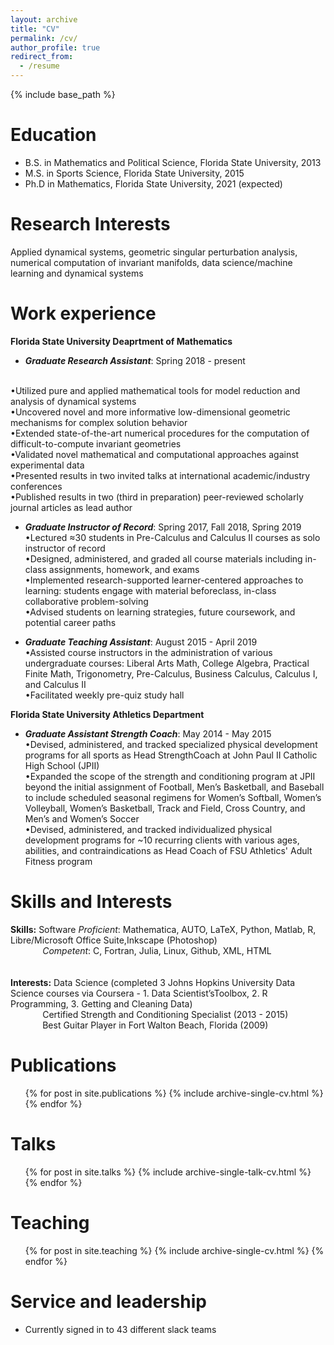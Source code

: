 ```yaml
---
layout: archive
title: "CV"
permalink: /cv/
author_profile: true
redirect_from:
  - /resume
---
```


{% include base_path %}

Education
======
* B.S. in Mathematics and Political Science, Florida State University, 2013
* M.S. in Sports Science, Florida State University, 2015
* Ph.D in Mathematics, Florida State University, 2021 (expected)

Research Interests
======
Applied dynamical systems, geometric singular perturbation analysis, numerical computation of invariant manifolds, data science/machine learning and dynamical systems

Work experience
======
**Florida State University Deaprtment of Mathematics**
* ***Graduate Research Assistant***: Spring 2018 - present
<br>
  •Utilized pure and applied mathematical tools for model reduction and analysis of dynamical systems <br>
  •Uncovered novel and more informative low-dimensional geometric mechanisms for complex solution behavior <br>
  •Extended state-of-the-art numerical procedures for the computation of difficult-to-compute invariant geometries <br>
  •Validated novel mathematical and computational approaches against experimental data <br>
  •Presented results in two invited talks at international academic/industry conferences <br>
  •Published results in two (third in preparation) peer-reviewed scholarly journal articles as lead author

* ***Graduate Instructor of Record***: Spring 2017, Fall 2018, Spring 2019 <br>
  •Lectured ≈30 students in Pre-Calculus and Calculus II courses as solo instructor of record <br>
  •Designed, administered, and graded all course materials including in-class assignments, homework, and exams <br>
  •Implemented research-supported learner-centered approaches to learning: students engage with material beforeclass, in-class collaborative problem-solving <br>
  •Advised students on learning strategies, future coursework, and potential career paths

* ***Graduate Teaching Assistant***: August 2015 - April 2019 <br>
 •Assisted course instructors in the administration of various undergraduate courses: Liberal Arts Math, College Algebra, Practical Finite Math, Trigonometry,       Pre-Calculus, Business Calculus, Calculus I, and Calculus II <br>
 •Facilitated weekly pre-quiz study hall
 
**Florida State University Athletics Department**
* ***Graduate Assistant Strength Coach***: May 2014 - May 2015 <br>
  •Devised, administered, and tracked specialized physical development programs for all sports as Head StrengthCoach at John Paul II Catholic High School (JPII) <br>
  •Expanded the scope of the strength and conditioning program at JPII beyond the initial assignment of Football, Men’s Basketball, and Baseball to include            scheduled seasonal regimens for Women’s Softball, Women’s Volleyball, Women’s Basketball, Track and Field, Cross Country, and Men’s and Women’s Soccer <br>
  •Devised, administered, and tracked individualized physical development programs for ~10 recurring clients with various ages, abilities, and contraindications as Head Coach of FSU Athletics' Adult Fitness program
  
Skills and Interests
======
**Skills:** Software _Proficient_: Mathematica,  AUTO,  LaTeX,  Python,  Matlab,  R,  Libre/Microsoft  Office  Suite,Inkscape (Photoshop) <br>
&nbsp;&nbsp;&nbsp;&nbsp;&nbsp;&nbsp;&nbsp;&nbsp;&nbsp;&nbsp;&nbsp;&nbsp; _Competent_: C, Fortran, Julia, Linux, Github, XML, HTML <br>
<br>       
**Interests:** Data Science (completed 3 Johns Hopkins University Data Science courses via Coursera - 1. Data Scientist’sToolbox, 2. R Programming, 3. Getting and Cleaning Data) <br>
&nbsp;&nbsp;&nbsp;&nbsp;&nbsp;&nbsp;&nbsp;&nbsp;&nbsp;&nbsp;&nbsp;&nbsp; Certified Strength and Conditioning Specialist (2013 - 2015) <br>
&nbsp;&nbsp;&nbsp;&nbsp;&nbsp;&nbsp;&nbsp;&nbsp;&nbsp;&nbsp;&nbsp;&nbsp; Best Guitar Player in Fort Walton Beach, Florida (2009)

Publications
======
  <ul>{% for post in site.publications %}
    {% include archive-single-cv.html %}
  {% endfor %}</ul>
  
Talks
======
  <ul>{% for post in site.talks %}
    {% include archive-single-talk-cv.html %}
  {% endfor %}</ul>
  
Teaching
======
  <ul>{% for post in site.teaching %}
    {% include archive-single-cv.html %}
  {% endfor %}</ul>
  
Service and leadership
======
* Currently signed in to 43 different slack teams

